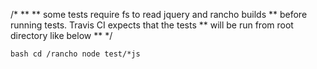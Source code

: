 /*
**
**  some tests require fs to read jquery and rancho builds
**  before running tests. Travis CI expects that the tests
**  will be run from root directory like below
**
*/

``bash
cd /rancho
node test/*js
``

